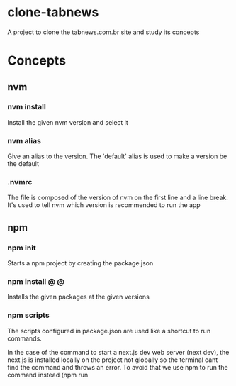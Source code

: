 # clone-tabnews
A project to clone the tabnews.com.br site and study its concepts

# Concepts

## nvm

### nvm install <version>

Install the given nvm version and select it 

### nvm alias <alias> <version>

Give an alias to the version. The 'default' alias is used to make a version be the default

### .nvmrc

The file is composed of the version of nvm on the first line and a line break. 
It's used to tell nvm which version is recommended to run the app
 
## npm

### npm init 

Starts a npm project by creating the package.json

### npm install <name>@<version> <name>@<version>

Installs the given packages at the given versions

### npm scripts

The scripts configured in package.json are used like a shortcut to run commands. 

In the case of the command to start a next.js dev web server (next dev), the next.js is installed locally on the project not globally so the terminal cant find the command and throws an error. To avoid that we use npm to run the command instead (npm run <script name>).

## VS code

### port forwarding

It's possible to configure a port to access the app on another device forwarding a port an setting its visibility to public. The 'ports' window is in the same tab as the terminal in vs code's default layout.

### VS code Timeline

VS Code have a timeline that shows all the changes on the project even if the program was closed. Clicking in one of those changes shows the difference between the file back then and the current.

## Git

- |git log|: list the repository _commits_
- |git add|: add the changes to the _staging area_
- |git commit|: make new _commits_
- |git commit --amend|: replace the previous _commit_ with a new one, but keep the changes
- |git diff|: Calculate the difference between versions/changes on the files